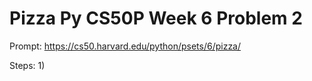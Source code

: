 # Pizza Py CS50P Week 6 Problem 2

Prompt:
https://cs50.harvard.edu/python/psets/6/pizza/

Steps:
1) 
